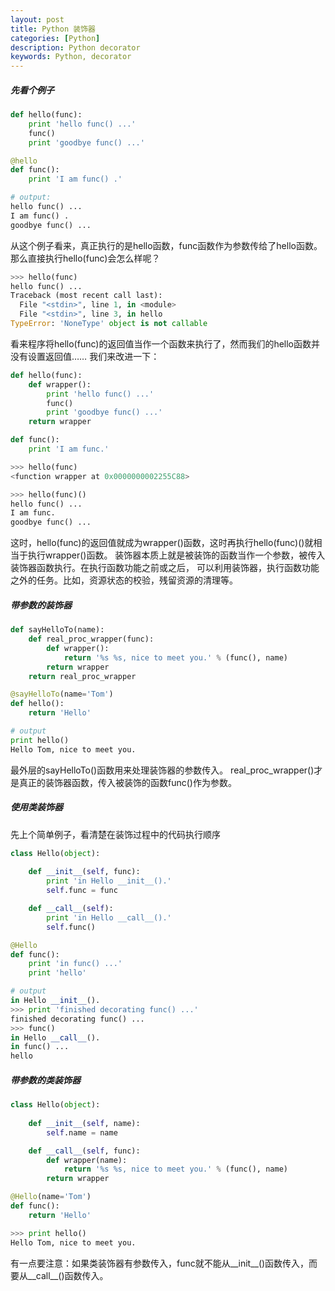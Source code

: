 ```yaml
---
layout: post
title: Python 装饰器
categories: [Python]
description: Python decorator
keywords: Python, decorator
---
```


##### 先看个例子

```python
def hello(func):
    print 'hello func() ...'
    func()
    print 'goodbye func() ...'

@hello
def func():
    print 'I am func() .'

# output:
hello func() ...
I am func() .
goodbye func() ...
```

从这个例子看来，真正执行的是hello函数，func函数作为参数传给了hello函数。
那么直接执行hello(func)会怎么样呢？

```python
>>> hello(func)
hello func() ...
Traceback (most recent call last):
  File "<stdin>", line 1, in <module>
  File "<stdin>", line 3, in hello
TypeError: 'NoneType' object is not callable
```

看来程序将hello(func)的返回值当作一个函数来执行了，然而我们的hello函数并没有设置返回值……
我们来改进一下：

```python
def hello(func):
    def wrapper():
        print 'hello func() ...'
        func()
        print 'goodbye func() ...'
    return wrapper

def func():
    print 'I am func.'

>>> hello(func)
<function wrapper at 0x0000000002255C88>

>>> hello(func)()
hello func() ...
I am func.
goodbye func() ...
```

这时，hello(func)的返回值就成为wrapper()函数，这时再执行hello(func)()就相当于执行wrapper()函数。
装饰器本质上就是被装饰的函数当作一个参数，被传入装饰器函数执行。在执行函数功能之前或之后，
可以利用装饰器，执行函数功能之外的任务。比如，资源状态的校验，残留资源的清理等。

##### 带参数的装饰器

```python
def sayHelloTo(name):
    def real_proc_wrapper(func):
        def wrapper():
            return '%s %s, nice to meet you.' % (func(), name)
        return wrapper
    return real_proc_wrapper

@sayHelloTo(name='Tom')
def hello():
    return 'Hello'

# output
print hello()
Hello Tom, nice to meet you.
```

最外层的sayHelloTo()函数用来处理装饰器的参数传入。
real_proc_wrapper()才是真正的装饰器函数，传入被装饰的函数func()作为参数。


##### 使用类装饰器
先上个简单例子，看清楚在装饰过程中的代码执行顺序

```python
class Hello(object):
    
    def __init__(self, func):
        print 'in Hello __init__().'
        self.func = func

    def __call__(self):
        print 'in Hello __call__().'
        self.func()

@Hello
def func():
    print 'in func() ...'
    print 'hello'

# output
in Hello __init__().
>>> print 'finished decorating func() ...'
finished decorating func() ...
>>> func()
in Hello __call__().
in func() ...
hello
```

##### 带参数的类装饰器

```python
class Hello(object):
    
    def __init__(self, name):
        self.name = name

    def __call__(self, func):
        def wrapper(name):
            return '%s %s, nice to meet you.' % (func(), name)
        return wrapper

@Hello(name='Tom')
def func():
    return 'Hello'

>>> print hello()
Hello Tom, nice to meet you.
```

有一点要注意：如果类装饰器有参数传入，func就不能从\_\_init\_\_()函数传入，而要从\_\_call\_\_()函数传入。
